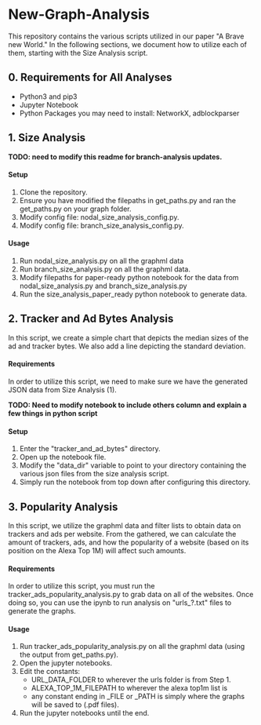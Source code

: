 # New-Graph-Analysis

This repository contains the various scripts utilized in our paper
"A Brave new World." In the following sections, we document how
to utilize each of them, starting with the Size Analysis script.

## 0. Requirements for All Analyses
- Python3 and pip3
- Jupyter Notebook
- Python Packages you may need to install: NetworkX, adblockparser

## 1. Size Analysis

__TODO: need to modify this readme for branch-analysis updates.__

#### Setup
1. Clone the repository.
2. Ensure you have modified the filepaths in get_paths.py and ran the get_paths.py on your graph folder.
3. Modify config file: nodal_size_analysis_config.py.
4. Modify config file: branch_size_analysis_config.py.

#### Usage

1. Run nodal_size_analysis.py on all the graphml data
2. Run branch_size_analysis.py on all the graphml data.
3. Modify filepaths for paper-ready python notebook for the data from 
    nodal_size_analysis.py and branch_size_analysis.py
4. Run the size_analysis_paper_ready python notebook to generate data.

## 2. Tracker and Ad Bytes Analysis
In this script, we create a simple chart that depicts the median sizes
of the ad and tracker bytes. We also add a line depicting the standard deviation.

#### Requirements
In order to utilize this script, we need to make sure we have the generated JSON
data from Size Analysis (1).


__TODO: Need to modify notebook to include others column and explain a few things in python script__

#### Setup
1. Enter the "tracker_and_ad_bytes" directory.
2. Open up the notebook file.
3. Modify the "data_dir" variable to point to your directory containing the various json files from
the size analysis script.
4. Simply run the notebook from top down after configuring this directory.


## 3. Popularity Analysis
In this script, we utilize the graphml data and filter lists to obtain data on trackers and ads
per website. From the gathered, we can calculate the amount of trackers, ads, and how the popularity of a 
website (based on its position on the Alexa Top 1M) will affect such amounts. 

#### Requirements
In order to utilize this script, you must run the tracker_ads_popularity_analysis.py to grab data on all
of the websites. Once doing so, you can use the ipynb to run analysis on "urls_?.txt" files to generate the
graphs.

#### Usage

1. Run tracker_ads_popularity_analysis.py on all the graphml data (using the output from get_paths.py).
2. Open the jupyter notebooks.
3. Edit the constants: 
    - URL_DATA_FOLDER to wherever the urls folder is from Step 1.
    - ALEXA_TOP_1M_FILEPATH to wherever the alexa top1m list is
    - any constant ending in _FILE or _PATH is simply where the graphs will be saved to (.pdf files).
4. Run the jupyter notebooks until the end.


